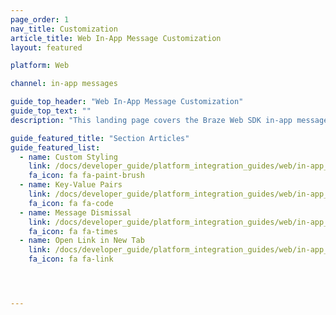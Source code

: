 ```yaml
---
page_order: 1
nav_title: Customization
article_title: Web In-App Message Customization
layout: featured

platform: Web

channel: in-app messages

guide_top_header: "Web In-App Message Customization"
guide_top_text: ""
description: "This landing page covers the Braze Web SDK in-app message customization options."

guide_featured_title: "Section Articles"
guide_featured_list:
  - name: Custom Styling
    link: /docs/developer_guide/platform_integration_guides/web/in-app_messaging/customization/custom_styling/
    fa_icon: fa fa-paint-brush
  - name: Key-Value Pairs
    link: /docs/developer_guide/platform_integration_guides/web/in-app_messaging/customization/key_value_pairs/
    fa_icon: fa fa-code
  - name: Message Dismissal
    link: /docs/developer_guide/platform_integration_guides/web/in-app_messaging/customization/message_dismissal/
    fa_icon: fa fa-times
  - name: Open Link in New Tab
    link: /docs/developer_guide/platform_integration_guides/web/in-app_messaging/customization/open_link_in_new_tab/
    fa_icon: fa fa-link




---
```

<br><br>